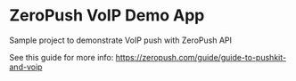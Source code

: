 # ZeroPush VoIP Demo App

Sample project to demonstrate VoIP push with ZeroPush API

See this guide for more info: https://zeropush.com/guide/guide-to-pushkit-and-voip
